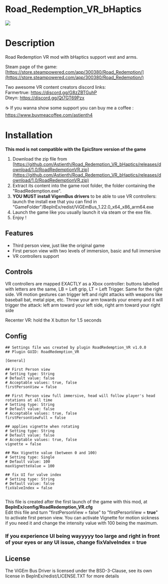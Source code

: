 # Road_Redemption_VR_bHaptics

<img src="https://shared.fastly.steamstatic.com/store_item_assets/steam/apps/300380/header.jpg">

# Description

Road Redemption VR mod with bHaptics support vest and arms.</br>

Steam page of the game: [https://store.steampowered.com/app/300380/Road_Redemption/](https://store.steampowered.com/app/300380/Road_Redemption/)

Two awesome VR content creators discord links: </br>
Farmertrue: https://discord.gg/G8zZBTGuhP </br>
Dteyn: https://discord.gg/Qt7GT69Pzx </br>

☕ If you wanna show some support you can buy me a coffee : https://www.buymeacoffee.com/astienth4 </br>

# <b>Installation</b></br>

**This mod is not compatible with the EpicStore version of the game**

1) Download the zip file from [https://github.com/Astienth/Road_Redemption_VR_bHaptics/releases/download/1.0/RoadRedemptionVR.zip](https://github.com/Astienth/Road_Redemption_VR_bHaptics/releases/download/1.0/RoadRedemptionVR.zip)</br>
2) Extract its content into the game root folder, the folder containing the "RoadRedemption.exe".</br>
3) **YOU MUST install VigemBus drivers** to be able to use VR controllers: launch the install exe that you can find in "GameFolder"/BepInEx/redist/ViGEmBus_1.22.0_x64_x86_arm64.exe
4) Launch the game like you usually launch it via steam or the exe file.
5) Enjoy !

## Features

- Third person view, just like the original game
- First person view with two levels of immersion, basic and full immersive
- VR controllers support

## Controls

VR controllers are mapped EXACTLY as a Xbox controller: buttons labelled with letters are the same, LB = Left grip, LT = Left Trigger. Same for the right side.
VR motion gestures can trigger left and right attacks with weapons like baseball bat, metal pipe, etc. Throw your arm towards your enemy and it will trigger the attack: left arm toward your left side, right arm toward your right side

Recenter VR: hold the X button for 1.5 seconds

## Config

```
## Settings file was created by plugin RoadRedemption_VR v1.0.0
## Plugin GUID: RoadRedemption_VR

[General]

## First Person view
# Setting type: String
# Default value: false
# Acceptable values: true, false
firstPersonView = false

## First Person view full immersive, head will follow player's head rotations at all time
# Setting type: String
# Default value: false
# Acceptable values: true, false
firstPersonViewFull = false

## applies vignette when rotating
# Setting type: String
# Default value: false
# Acceptable values: true, false
vignette = false

## Max Vignette value (between 0 and 100)
# Setting type: Single
# Default value: 100
maxVignetteValue = 100

## fix UI for valve index
# Setting type: String
# Default value: false
fixValveIndex = false


```
This file is created after the first launch of the game with this mod, at **BepInEx/config/RoadRedemption_VR.cfg**</br>
Edit this file and turn "firstPersonView = false" to "firstPersonView = **true**" to activate first person view.
You can activate Vignette for motion sickness if you need it and change the intensity value with 100 being the maximum.

### If you experience UI being wayyyyy too large and right in front of your eyes or any UI issue, change **fixValveIndex = true**

## License
The ViGEm Bus Driver is licensed under the BSD-3-Clause, see its own license in BepInEx/redist/LICENSE.TXT for more details
